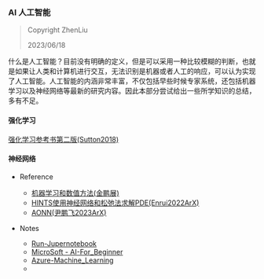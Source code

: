 ### AI 人工智能

> Copyright ZhenLiu
>
> 2023/06/18



什么是人工智能？目前没有明确的定义，但是可以采用一种比较模糊的判断，也就是如果让人类和计算机进行交互，无法识别是机器或者人工的响应，可以认为实现了人工智能。人工智能的内涵非常丰富，不仅包括早些时候专家系统，还包括机器学习以及神经网络等最新的研究内容。因此本部分尝试给出一些所学知识的总结，多有不足。





#### 强化学习

<a href = "pdf/AI_强化学习参考书第二版_Sutton2018"  target = "_blank">强化学习参考书第二版(Sutton2018)</a>



#### 神经网络

- Reference
  - <a href = "pdf/AI_机器学习和数值方法_金鹏展.pdf"  target = "_blank">机器学习和数值方法(金鹏展)</a>
  - <a href = "pdf/AI_HINTS使用神经网络和松弛法求解PDE_Enrui2022ArX.pdf"  target = "_blank">HINTS使用神经网络和松弛法求解PDE(Enrui2022ArX)</a>
  - <a href = "pdf/AI_AONN_尹鹏飞2023ArX.pdf"  target = "_blank">AONN(尹鹏飞2023ArX)</a>

- Notes
  - [Run-Jupernotebook](https://soshnikov.com/education/how-to-execute-notebooks-from-github/)
  - [MicroSoft - AI-For_Beginner](https://microsoft.github.io/AI-For-Beginners/)
  - [Azure-Machine_Learning](https://learn.microsoft.com/en-us/azure/machine-learning/concept-designer?WT.mc_id=academic-77998-cacaste&view=azureml-api-2)
  - 

